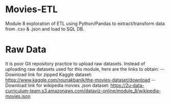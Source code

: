 # Movies-ETL
Module 8 exploration of ETL using Python/Pandas to extract/transform data from .csv &amp; .json and load to SQL DB.


# Raw Data
It is poor Git repository practice to upload raw datasets.  Instead of uploading raw datasets used for this module, here are the links to obtain:
-- Download link for zipped Kaggle dataset:  https://www.kaggle.com/rounakbanik/the-movies-dataset/download
-- Download link for wikipedia movies .json dataset:  https://2u-data-curriculum-team.s3.amazonaws.com/dataviz-online/module_8/wikipedia-movies.json
